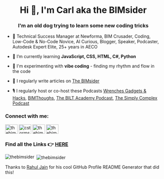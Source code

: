 <h1 align="center">Hi 👋, I'm Carl aka the BIMsider</h1>
<h3 align="center">I'm an old dog trying to learn some new coding tricks</h3>

- 🏢 Technical Success Manager at Newforma, BIM Crusader, Coding, Low-Code & No-Code Novice, AI Curious, Blogger, Speaker, Podcaster, Autodesk Expert Elite, 25+ years in AECO

- 🌱 I’m currently learning **JavaScript, CSS, HTML, C#, Python**

- 🎵 I'm experimenting with **vibe coding** - finding my rhythm and flow in the code

- 📝 I regularly write articles on [The BIMsider](https://thebimsider.com/)

- 🎙 I regularly host or co-host these Podcasts [Wrenches Gadgets & Hacks](https://bio.link/wghfeed), [BIMThoughs](https://www.youtube.com/channel/UCluEu87j8_lvtI5LSi_1VBg), [The BILT Academy Podcast](https://biltacademypodcast.buzzsprout.com/), [The Simply Complex Podcast](https://www.simplycomplex.org/podcast)

<h3 align="left">Connect with me:</h3>
<p align="left">
<a href="https://x.com/theBIMsider" target="blank"><img align="center" src="https://img.shields.io/badge/-X-1DA1F2?style=flat-square&logo=x&logoColor=white" alt="thebimsider" height="30" width="40" /></a>
<a href="https://linkedin.com/in/cstorms" target="blank"><img align="center" src="https://raw.githubusercontent.com/rahuldkjain/github-profile-readme-generator/master/src/images/icons/Social/linked-in-alt.svg" alt="cstorms" height="30" width="40" /></a>
<a href="https://instagram.com/thebimsider" target="blank"><img align="center" src="https://raw.githubusercontent.com/rahuldkjain/github-profile-readme-generator/master/src/images/icons/Social/instagram.svg" alt="thebimsider" height="30" width="40" /></a>
<a href="https://www.youtube.com/c/thebimsider" target="blank"><img align="center" src="https://raw.githubusercontent.com/rahuldkjain/github-profile-readme-generator/master/src/images/icons/Social/youtube.svg" alt="thebimsider" height="30" width="40" /></a>
</p>

### Find all the Links 👉 [**HERE**](https://bio.link/thebimsider)


<p><img align="left" src="https://github-readme-stats.vercel.app/api/top-langs?username=thebimsider&show_icons=true&locale=en&layout=compact" alt="thebimsider" /></p>

<p>&nbsp;<img align="center" src="https://github-readme-stats.vercel.app/api?username=thebimsider&show_icons=true&locale=en" alt="thebimsider" /></p>

Thanks to [Rahul Jain](https://github.com/rahuldkjain/github-profile-readme-generator) for his cool GitHub Profile README Generator that did this!
